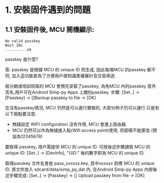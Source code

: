 
# 1. 安裝固件遇到的問題

## 1.1 安裝固件後, MCU 開機顯示:
```
No valid passkey
Wait 10s
..........ok
```
passkey 是什麼?

答:
  passkey 是根據 MCU 的 unique ID 而生成, 因此每塊MCU 的passkey 都不同, 加入這功能是為了方便用戶做知識產權審計及交易用途.
  
  經分銷或培訓班取的 MCU 會預先安裝了passkey, 為免MCU 內的passkey 意外丟失,用戶可在Android Simp-py Apps 上備份passkey. 步驟: [Set..] -> [Passkey] -> []Backup passkey to file -> [OK]
  
  在沒有passkey情況, MCU 仍然是可以進行實驗的, 大部分例子仍可以運行.只是有以下兩點要注意:
  * 無綫設定 WIFI configuration 沒有作用, MCU 會連上路由器.
  * MCU 仍然可以作為無綫接入點(Wifi access point)使用, 但密碼不能更改.(預設為12345678)

  要取得 passkey, 用戶需提供 MCU 的 unique ID. 可按後述步驟讀取 MCU 的 unique ID: [Set..] -> [DevInfo], "UID:" 後的數字即為 MCU 的 unique ID.
  
  
  取得passkey 文件名會是 pass_xxxxxx.key, 其中xxxxxx 對應 MCU 的 unique ID. 將文件放入 sdcard/data/simp_py_dat 內, 在Android Simp-py Apps 內按後述步驟完成: [Set..] -> [Passkey] -> [] Upload passkey from file -> [OK]


  

